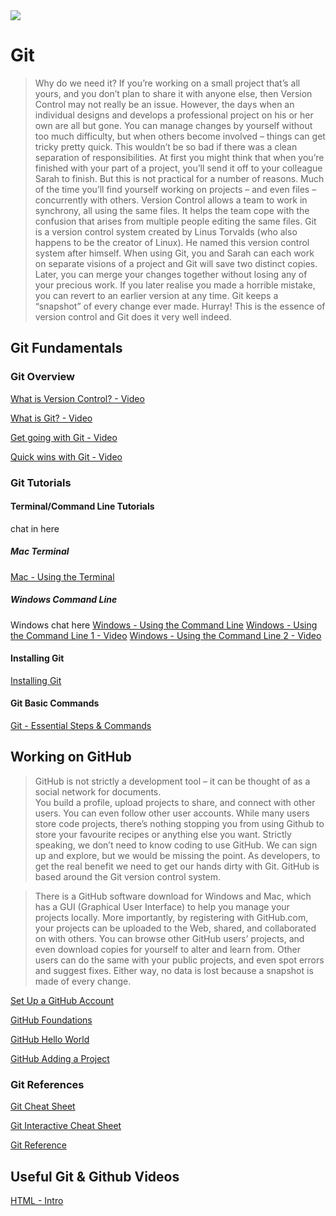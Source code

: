 <img src="https://github.com/Code-Institute-Org/Full-Stack-Web-Developer-Stream-0/blob/master/git.jpg">

# Git

> Why do we need it? If you’re working on a small project that’s all yours, and you don’t plan to share it with anyone else, then Version Control may not really be an issue.
However, the days when an individual designs and develops a professional project on his or her own are all but gone. 
You can manage changes by yourself without too much difficulty, but when others become involved – things can get tricky pretty quick.
This wouldn’t be so bad if there was a clean separation of responsibilities. At first you might think that when you’re finished with your part of a project, 
you’ll send it off to your colleague Sarah to finish. But this is not practical for a number of reasons. 
Much of the time you’ll find yourself working on projects – and even files – concurrently with others. 
Version Control allows a team to work in synchrony, all using the same files. It helps the team cope with the confusion that arises from multiple people editing the same files.
Git is a version control system created by Linus Torvalds (who also happens to be the creator of Linux). He named this version control system after himself.
When using Git, you and Sarah can each work on separate visions of a project and Git will save two distinct copies. Later, you can merge your changes together without losing any of your precious work. If you later realise you made a horrible mistake, you can revert to an earlier version at any time. Git keeps a “snapshot” of every change ever made. Hurray!
This is the essence of version control and Git does it very well indeed.



 
## Git Fundamentals

### Git Overview 
[What is Version Control? - Video](https://git-scm.com/video/what-is-version-control)

[What is Git? - Video](https://git-scm.com/video/what-is-git)

[Get going with Git - Video](https://git-scm.com/video/get-going)

[Quick wins with Git - Video](https://git-scm.com/video/quick-wins)

### Git Tutorials

#### Terminal/Command Line Tutorials

chat in here
##### Mac Terminal
[Mac - Using the Terminal](http://www.macworld.co.uk/feature/mac-software/get-more-out-of-os-x-terminal-3608274/)

##### Windows Command Line
Windows chat here
[Windows - Using the Command Line](http://www.computerhope.com/issues/chusedos.htm)
[Windows - Using the Command Line 1 - Video](https://www.youtube.com/watch?v=gy7L-dBVhMo)
[Windows - Using the Command Line 2 - Video](https://www.youtube.com/watch?v=OB8x0r17Bjg)




#### Installing Git

[Installing Git](https://git-scm.com/book/en/v2/Getting-Started-Installing-Git)

#### Git Basic Commands

[Git - Essential Steps & Commands](https://www.atlassian.com/git/tutorials/what-is-version-control)


## Working on GitHub

> GitHub is not strictly a development tool – it can be thought of as a social network for documents.  
You build a profile, upload projects to share, and connect with other users. You can even follow other user accounts. 
While many users store code projects, there’s nothing stopping you from using Github to store your favourite recipes or anything else you want.
Strictly speaking, we don’t need to know coding to use GitHub. We can sign up and explore, but we would be missing the point. 
As developers, to get the real benefit we need to get our hands dirty with Git. GitHub is based around the Git version control system.

> There is a GitHub software download for Windows and Mac, which has a GUI (Graphical User Interface) to help you manage your projects locally.
More importantly, by registering with GitHub.com, your projects can be uploaded to the Web, shared, and collaborated on with others. 
You can browse other GitHub users’ projects, and even download copies for yourself to alter and learn from. 
Other users can do the same with your public projects, and even spot errors and suggest fixes. Either way, no data is lost because a snapshot is made of every change.





[Set Up a GitHub Account](https://git-scm.com/book/en/v2/GitHub-Account-Setup-and-Configuration)

[GitHub Foundations](https://www.youtube.com/watch?v=FyfwLX4HAxM)

[GitHub Hello World](https://guides.github.com/activities/hello-world/)

[GitHub Adding a Project](https://guides.github.com/introduction/getting-your-project-on-github/)











### Git References 

[Git Cheat Sheet](https://training.github.com/kit/downloads/github-git-cheat-sheet.pdf)

[Git Interactive Cheat Sheet](http://ndpsoftware.com/git-cheatsheet.html#loc=local_repo;)

[Git Reference](https://git-scm.com/docs)




## Useful Git & Github Videos

[HTML - Intro ](https://www.youtube.com/watch?v=LqvFIuVlyP8)




